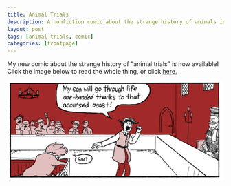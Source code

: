 ```yaml
---
title: Animal Trials
description: A nonfiction comic about the strange history of animals in the courtroom
layout: post
tags: [animal trials, comic]
categories: [frontpage]
---
```

My new comic about the strange history of "animal trials" is now available! Click the image below to read the whole thing, or click <a href="/comics/animal-trials">here.</a>

<a href="/comics/animal-trials"><img src="/comics/images/animal_trials/preview.gif" alt="Animal Trials"/></a>
